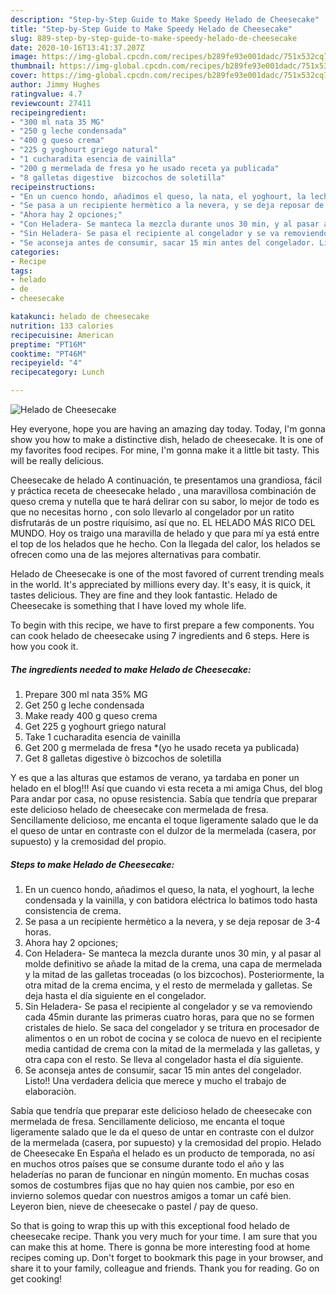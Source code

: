 ```yaml
---
description: "Step-by-Step Guide to Make Speedy Helado de Cheesecake"
title: "Step-by-Step Guide to Make Speedy Helado de Cheesecake"
slug: 889-step-by-step-guide-to-make-speedy-helado-de-cheesecake
date: 2020-10-16T13:41:37.207Z
image: https://img-global.cpcdn.com/recipes/b289fe93e001dadc/751x532cq70/helado-de-cheesecake-foto-principal.jpg
thumbnail: https://img-global.cpcdn.com/recipes/b289fe93e001dadc/751x532cq70/helado-de-cheesecake-foto-principal.jpg
cover: https://img-global.cpcdn.com/recipes/b289fe93e001dadc/751x532cq70/helado-de-cheesecake-foto-principal.jpg
author: Jimmy Hughes
ratingvalue: 4.7
reviewcount: 27411
recipeingredient:
- "300 ml nata 35 MG"
- "250 g leche condensada"
- "400 g queso crema"
- "225 g yoghourt griego natural"
- "1 cucharadita esencia de vainilla"
- "200 g mermelada de fresa yo he usado receta ya publicada"
- "8 galletas digestive  bizcochos de soletilla"
recipeinstructions:
- "En un cuenco hondo, añadimos el queso, la nata, el yoghourt, la leche condensada y la vainilla, y con batidora eléctrica lo batimos todo hasta consistencia de crema."
- "Se pasa a un recipiente hermètico a la nevera, y se deja reposar de 3-4 horas."
- "Ahora hay 2 opciones;"
- "Con Heladera- Se manteca la mezcla durante unos 30 min, y al pasar al molde definitivo se añade la mitad de la crema, una capa de mermelada y la mitad de las galletas troceadas (o los bizcochos). Posteriormente, la otra mitad de la crema encima, y el resto de mermelada y galletas. Se deja hasta el día siguiente en el congelador."
- "Sin Heladera- Se pasa el recipiente al congelador y se va removiendo cada 45min durante las primeras cuatro horas, para que no se formen cristales de hielo. Se saca del congelador y se tritura en procesador de alimentos o en un robot de cocina y se coloca de nuevo en el recipiente media cantidad de crema con la mitad de la mermelada y las galletas, y otra capa con el resto. Se lleva al congelador hasta el día siguiente."
- "Se aconseja antes de consumir, sacar 15 min antes del congelador. Listo!! Una verdadera delicia que merece y mucho el trabajo de elaboraciòn."
categories:
- Recipe
tags:
- helado
- de
- cheesecake

katakunci: helado de cheesecake 
nutrition: 133 calories
recipecuisine: American
preptime: "PT16M"
cooktime: "PT46M"
recipeyield: "4"
recipecategory: Lunch

---
```



![Helado de Cheesecake](https://img-global.cpcdn.com/recipes/b289fe93e001dadc/751x532cq70/helado-de-cheesecake-foto-principal.jpg)

Hey everyone, hope you are having an amazing day today. Today, I'm gonna show you how to make a distinctive dish, helado de cheesecake. It is one of my favorites food recipes. For mine, I'm gonna make it a little bit tasty. This will be really delicious.

Cheesecake de helado A continuación, te presentamos una grandiosa, fácil y práctica receta de cheesecake helado , una maravillosa combinación de queso crema y nutella que te hará delirar con su sabor, lo mejor de todo es que no necesitas horno , con solo llevarlo al congelador por un ratito disfrutarás de un postre riquísimo, así que no. EL HELADO MÁS RICO DEL MUNDO. Hoy os traigo una maravilla de helado y que para mí ya está entre el top de los helados que he hecho. Con la llegada del calor, los helados se ofrecen como una de las mejores alternativas para combatir.

Helado de Cheesecake is one of the most favored of current trending meals in the world. It's appreciated by millions every day. It's easy, it is quick, it tastes delicious. They are fine and they look fantastic. Helado de Cheesecake is something that I have loved my whole life.


To begin with this recipe, we have to first prepare a few components. You can cook helado de cheesecake using 7 ingredients and 6 steps. Here is how you cook it.

<!--inarticleads1-->

##### The ingredients needed to make Helado de Cheesecake:

1. Prepare 300 ml nata 35% MG
1. Get 250 g leche condensada
1. Make ready 400 g queso crema
1. Get 225 g yoghourt griego natural
1. Take 1 cucharadita esencia de vainilla
1. Get 200 g mermelada de fresa *(yo he usado receta ya publicada)
1. Get 8 galletas digestive ò bizcochos de soletilla


Y es que a las alturas que estamos de verano, ya tardaba en poner un helado en el blog!!! Así que cuando vi esta receta a mi amiga Chus, del blog Para andar por casa, no opuse resistencia. Sabía que tendría que preparar este delicioso helado de cheesecake con mermelada de fresa. Sencillamente delicioso, me encanta el toque ligeramente salado que le da el queso de untar en contraste con el dulzor de la mermelada (casera, por supuesto) y la cremosidad del propio. 

<!--inarticleads2-->

##### Steps to make Helado de Cheesecake:

1. En un cuenco hondo, añadimos el queso, la nata, el yoghourt, la leche condensada y la vainilla, y con batidora eléctrica lo batimos todo hasta consistencia de crema.
1. Se pasa a un recipiente hermètico a la nevera, y se deja reposar de 3-4 horas.
1. Ahora hay 2 opciones;
1. Con Heladera- Se manteca la mezcla durante unos 30 min, y al pasar al molde definitivo se añade la mitad de la crema, una capa de mermelada y la mitad de las galletas troceadas (o los bizcochos). Posteriormente, la otra mitad de la crema encima, y el resto de mermelada y galletas. Se deja hasta el día siguiente en el congelador.
1. Sin Heladera- Se pasa el recipiente al congelador y se va removiendo cada 45min durante las primeras cuatro horas, para que no se formen cristales de hielo. Se saca del congelador y se tritura en procesador de alimentos o en un robot de cocina y se coloca de nuevo en el recipiente media cantidad de crema con la mitad de la mermelada y las galletas, y otra capa con el resto. Se lleva al congelador hasta el día siguiente.
1. Se aconseja antes de consumir, sacar 15 min antes del congelador. Listo!! Una verdadera delicia que merece y mucho el trabajo de elaboraciòn.


Sabía que tendría que preparar este delicioso helado de cheesecake con mermelada de fresa. Sencillamente delicioso, me encanta el toque ligeramente salado que le da el queso de untar en contraste con el dulzor de la mermelada (casera, por supuesto) y la cremosidad del propio. Helado de Cheesecake En España el helado es un producto de temporada, no así en muchos otros países que se consume durante todo el año y las heladerías no paran de funcionar en ningún momento. En muchas cosas somos de costumbres fijas que no hay quien nos cambie, por eso en invierno solemos quedar con nuestros amigos a tomar un café bien. Leyeron bien, nieve de cheesecake o pastel / pay de queso. 

So that is going to wrap this up with this exceptional food helado de cheesecake recipe. Thank you very much for your time. I am sure that you can make this at home. There is gonna be more interesting food at home recipes coming up. Don't forget to bookmark this page in your browser, and share it to your family, colleague and friends. Thank you for reading. Go on get cooking!
